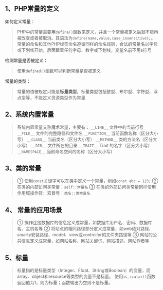 1、PHP常量的定义
---
如何定义常量：
>PHP中的常量需要用`define()`函数来定义，并且一个常量被定义后就不能再被改变或者被取消。其语法为`define(name,value,case_insensitive);`。
常量的命名和其他PHP标签命名遵循同样的命名规则，合法的常量名以字母或下划线开始，后面跟着任何字母、数字或下划线，变量名前不用`$`符号

检测常量是否被定义：
>使用`defined()`函数可以判断常量是否被定义

常量的类型：
>常量的值被规定只能是**标量类型**，标量类型包括整型、布尔型、字符型、浮点型等，不能定义资源类型作为常量

2、系统内置常量
---

>系统内置常量又称魔术常量，主要有：
`__LINE__` 文件中的当前行号
`__FILE__` 文件的完整路径和文件名
`__FUNCTION__` 当前函数名称（区分大小写）
`__CLASS__` 当前类名（区分大小写）
`__METHOD__` 类的方法名（区分大小写）
`__DIR__`  文件所在的目录
`__TRAIT__` Trait 的名字（区分大小写）
`__NAMESPACE__` 当前命名空间的名称（区分大小写）

3、类的常量
---
>① 使用`const`关键字可以在类中定义一个常量，例如`const abc = 123;`
② 在类的内部访问类常量：`self::常量名`
③ 在类的外部访问类常量同样使用作用域操作符`::`双冒号：`类名::类常量名`

4、 常量的应用场景
---
>① 操作连接数据库的信息定义成常量，如数据库用户名、密码、数据库名、主机名等
② 将站点的相同路径部分定义成常量，如web绝对路径、smarty安装路径、model、view或controller的文件夹路径等
③ 网站的公共信息定义成常量，如网站名称、网站关键词、网站描述、网站作者等

5、标量
---
>标量指的是标量类型（Integer、Float、String或Boolean）的变量，而array、object和resource等类型的变量不是标量。
使用`is_scalar()`函数返回值为1，则为标量；函数输出为空则不是标量。